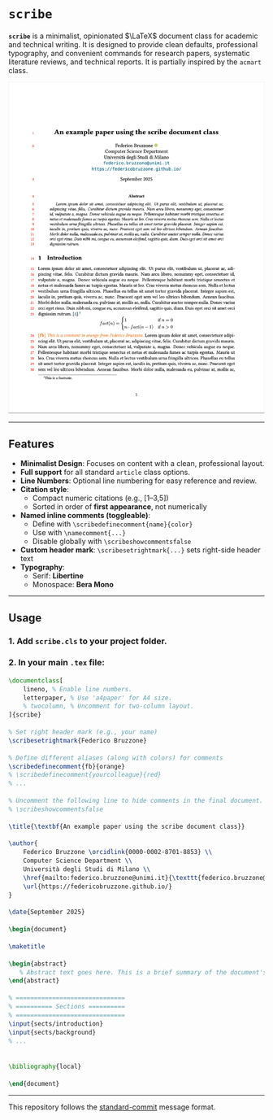 # `scribe`

**`scribe`** is a minimalist, opinionated $\LaTeX$ document class for academic and technical writing. It is designed to provide clean defaults, professional typography, and convenient commands for research papers, systematic literature reviews, and technical reports. It is partially inspired by the `acmart` class.

[![Preview of the PDF](docs/main.png)](example/main.pdf)

---

## Features

- **Minimalist Design**: Focuses on content with a clean, professional layout.
- **Full support** for all standard `article` class options.
- **Line Numbers**: Optional line numbering for easy reference and review.
- **Citation style**:
    - Compact numeric citations (e.g., [1–3,5])
    - Sorted in order of **first appearance**, not numerically
- **Named inline comments (toggleable)**: 
    - Define with `\scribedefinecomment{name}{color}`
    - Use with `\namecomment{...}`
    - Disable globally with `\scribeshowcommentsfalse`
- **Custom header mark**: `\scribesetrightmark{...}` sets right-side header text
- **Typography**:
    - Serif: **Libertine**
    - Monospace: **Bera Mono**

---

## Usage

### 1. Add `scribe.cls` to your project folder.

### 2. In your main `.tex` file:

```latex
\documentclass[
    lineno, % Enable line numbers.
    letterpaper, % Use 'a4paper' for A4 size.
    % twocolumn, % Uncomment for two-column layout.
]{scribe} 

% Set right header mark (e.g., your name)
\scribesetrightmark{Federico Bruzzone} 

% Define different aliases (along with colors) for comments
\scribedefinecomment{fb}{orange}
% \scribedefinecomment{yourcolleague}{red}
% ...

% Uncomment the following line to hide comments in the final document.
% \scribeshowcommentsfalse 

\title{\textbf{An example paper using the scribe document class}}

\author{
    Federico Bruzzone \orcidlink{0000-0002-8701-8853} \\
    Computer Science Department \\
    Università degli Studi di Milano \\
    \href{mailto:federico.bruzzone@unimi.it}{\texttt{federico.bruzzone@unimi.it}} \\
    \url{https://federicobruzzone.github.io/} 
}

\date{September 2025}

\begin{document}

\maketitle

\begin{abstract}
   % Abstract text goes here. This is a brief summary of the document's content, highlighting the main objectives, methods, and findings.
\end{abstract}

% ==============================
% ========== Sections ==========
% ==============================
\input{sects/introduction}
\input{sects/background}
% ...


\bibliography{local}

\end{document}
```

--- 

This repository follows the [standard-commit](https://github.com/standard-commits/standard-commits) message format. 
